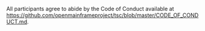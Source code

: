 All participants agree to abide by the Code of Conduct available at https://github.com/openmainframeproject/tsc/blob/master/CODE_OF_CONDUCT.md.